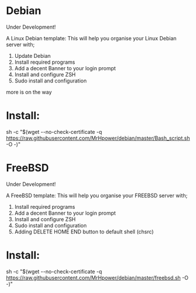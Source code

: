 # Debian
Under Development!

A Linux Debian template:
This will help you organise your Linux Debian server with;
1. Update Debian
2. Install required programs
3. Add a decent Banner to your login prompt
4. Install and configure ZSH
5. Sudo install and configuration

more is on the way


# Install:
sh -c "$(wget --no-check-certificate -q https://raw.githubusercontent.com/MrHpower/debian/master/Bash_script.sh -O -)"


# FreeBSD
Under Development!

A FreeBSD template:
This will help you organise your FREEBSD server with;
1. Install required programs
2. Add a decent Banner to your login prompt
3. Install and configure ZSH
4. Sudo install and configuration
5. Adding DELETE HOME END button to default shell (chsrc)

# Install:
sh -c "$(wget --no-check-certificate -q https://raw.githubusercontent.com/MrHpower/debian/master/freebsd.sh -O -)"
